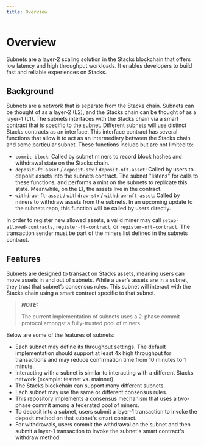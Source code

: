 ```yaml
---
title: Overview
---
```

# Overview

Subnets are a layer-2 scaling solution in the Stacks blockchain that offers low latency and high throughput workloads. It enables developers to build fast and reliable experiences on Stacks.

## Background

Subnets are a network that is separate from the Stacks chain. Subnets can be thought of as a layer-2 (L2), 
and the Stacks chain can be thought of as a layer-1 (L1). The subnets interfaces with the Stacks chain via a smart
contract that is specific to the subnet. Different subnets will use distinct Stacks contracts as an interface. 
This interface contract has several functions that allow it to act as an intermediary between the Stacks chain and
some particular subnet. These functions include but are not limited to:
- `commit-block`: Called by subnet miners to record block hashes and withdrawal state on the Stacks chain.
- `deposit-ft-asset` / `deposit-stx` / `deposit-nft-asset`: Called by users to deposit assets into the subnets 
  contract. The subnet "listens" for calls to these functions, and performs a mint on the subnets to 
  replicate this state. Meanwhile, on the L1, the assets live in the contract.
- `withdraw-ft-asset` / `withdraw-stx` / `withdraw-nft-asset`: Called by miners to withdraw assets from the subnets. 
  In an upcoming update to the subnets repo, this function will be called by users directly. 

In order to register new allowed assets, a valid miner may call `setup-allowed-contracts`, `register-ft-contract`, or `register-nft-contract`. 
The transaction sender must be part of the miners list defined in the subnets contract.

## Features

Subnets are designed to transact on Stacks assets, meaning users can move assets in and out of subnets. While a user’s assets are in a subnet, they trust that subnet’s consensus rules. This subnet will interact with the Stacks chain using a smart contract specific to that subnet.

> **_NOTE:_**
> 
> The current implementation of subnets uses a 2-phase commit protocol amongst a fully-trusted pool of miners.

Below are some of the features of subnets:

- Each subnet may define its throughput settings. The default implementation should support at least 4x high throughput for transactions and may reduce confirmation time from 10 minutes to 1 minute.
- Interacting with a subnet is similar to interacting with a different Stacks network (example: testnet vs. mainnet).
- The Stacks blockchain can support many different subnets.
- Each subnet may use the same or different consensus rules.
- This repository implements a consensus mechanism that uses a two-phase commit among a federated pool of miners.
- To deposit into a subnet, users submit a layer-1 transaction to invoke the deposit method on that subnet's smart contract.
- For withdrawals, users commit the withdrawal on the subnet and then submit a layer-1 transaction to invoke the subnet's smart contract's withdraw method.